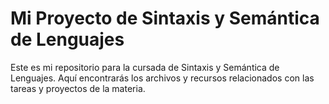 # Mi Proyecto de Sintaxis y Semántica de Lenguajes

Este es mi repositorio para la cursada de Sintaxis y Semántica de Lenguajes. Aquí encontrarás los archivos y recursos relacionados con las tareas y proyectos de la materia.